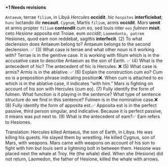 **+1 Needs revisions**

`Antaeum`, terrae `filium`, in Libyā *Hercules* **occidit**. *hic* `hospites` **interficiebat**; `hunc` luctando *ille* **necauit**. `Cygnum`, Martis `filium`, armis **occidit**. *Mars* **uenit** et armis propter `filium` **contendit** cum eo, sed Iouis inter `eos` *fulmen* **misit**. ceto *Hesione* apposita est Troiae. eum *occidit*; `Laomedonta, patrem` Hesiones, quod eam non reddebat, sagittis **interfecit**. 
(2) To what declension does Antaeum belong to?
Antaeum belongs to the second declension. ✅
(3) What case is terrae and what other noun is it working with?
Terrae is in the genitive case. It is working with filium which is in the accusative case to describe Antaeum as the son of Earth. ✅
(4) What is the antecedent of hic?
The antecedent of hic is Hercules. ❌
(5) What case is armis?
Armis is in the ablative. ✅
(6) Explain the construction cum eo?
Cum eo is a preposition phrase indicating position❌. When cum is attached to eo which is in the ablative case, it indicates “with him.” Mars is fighting on account of his son with Hercules (cum eo). 
(7) Fully identify the form of fulmen. What function is it playing in the sentence? What type of sentence structure do we find in this sentence?
Fulmen is in the nominative case.❌ 
(8) Fully identify the form of apposita est.✅
Apposita est is in the perfect passive, third person singular, and indicative. Because it is perfect passive, it means was put next to. 
(9) What is the antecedent of eam?✅
Eam refers to Hesiones. 

Translation: 
Hercules killed Antaeus, the son of Earth, in Libya. He was killing his guests. He slayed them by wrestling. He killed Cygnus, son of Mars, with weapons. Mars came with weapons on account of his son to fight with him but Iouis sent a lightning bolt in between them. Hesione was placed next the whale at Troy. He (the whale) died. When she (Hesione) did not return, Laomedon, the father of Hesione, killed the whale with arrows. 
